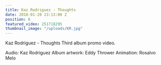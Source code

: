 ```yaml
---
title: Kaz Rodriguez - Thoughts
date: 2018-01-20 23:13:00 Z
position: 6
featured_video: 251718295
thumbnail_image: "/uploads/KR.jpg"
---
```


Kaz Rodriguez - Thoughts
Third album promo video.
 
Audio: Kaz Rodriguez
Album artwork: Eddy Thrower
Animation: Rosalvo Melo